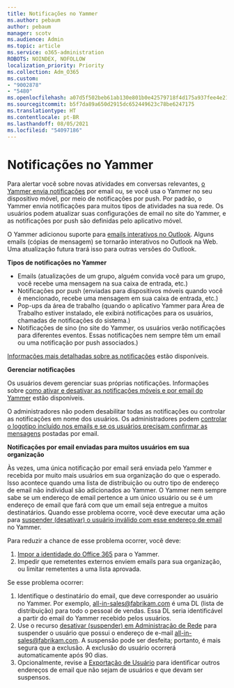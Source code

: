 ```yaml
---
title: Notificações no Yammer
ms.author: pebaum
author: pebaum
manager: scotv
ms.audience: Admin
ms.topic: article
ms.service: o365-administration
ROBOTS: NOINDEX, NOFOLLOW
localization_priority: Priority
ms.collection: Adm_O365
ms.custom:
- "9002878"
- "5480"
ms.openlocfilehash: a07d5f502beb61ab130e801b0e42579718f4d175a937fee4e21ab9f7339dbffd
ms.sourcegitcommit: b5f7da89a650d2915dc652449623c78be6247175
ms.translationtype: HT
ms.contentlocale: pt-BR
ms.lasthandoff: 08/05/2021
ms.locfileid: "54097186"
---
```

# <a name="notifications-in-yammer"></a>Notificações no Yammer

Para alertar você sobre novas atividades em conversas relevantes, [o Yammer envia notificações](https://support.microsoft.com/en-gb/office/enable-or-disable-yammer-email-and-phone-notifications-93e530e0-189f-4768-8f28-7683d48cc996) por email ou, se você usa o Yammer no seu dispositivo móvel, por meio de notificações por push. Por padrão, o Yammer envia notificações para muitos tipos de atividades na sua rede. Os usuários podem atualizar suas configurações de email no site do Yammer, e as notificações por push são definidas pelo aplicativo móvel. 

O Yammer adicionou suporte para [emails interativos no Outlook](https://techcommunity.microsoft.com/t5/outlook-blog/interactive-yammer-emails-in-outlook-on-the-web-are-here/ba-p/1209420). Alguns emails (cópias de mensagem) se tornarão interativos no Outlook na Web. Uma atualização futura trará isso para outras versões do Outlook.

**Tipos de notificações no Yammer**

- Emails (atualizações de um grupo, alguém convida você para um grupo, você recebe uma mensagem na sua caixa de entrada, etc.)
- Notificações por push (enviadas para dispositivos móveis quando você é mencionado, recebe uma mensagem em sua caixa de entrada, etc.)
- Pop-ups da área de trabalho (quando o aplicativo Yammer para Área de Trabalho estiver instalado, ele exibirá notificações para os usuários, chamadas de notificações do sistema.)
- Notificações de sino (no site do Yammer, os usuários verão notificações para diferentes eventos. Essas notificações nem sempre têm um email ou uma notificação por push associados.)

[Informações mais detalhadas sobre as notificações](https://support.microsoft.com/en-gb/office/enable-or-disable-yammer-email-and-phone-notifications-93e530e0-189f-4768-8f28-7683d48cc996) estão disponíveis.

**Gerenciar notificações**

Os usuários devem gerenciar suas próprias notificações. Informações sobre [como ativar e desativar as notificações móveis e por email do Yammer](https://support.microsoft.com/en-gb/office/enable-or-disable-yammer-email-and-phone-notifications-93e530e0-189f-4768-8f28-7683d48cc996) estão disponíveis. 

O administradores não podem desabilitar todas as notificações ou controlar as notificações em nome dos usuários. Os administradores podem [controlar o logotipo incluído nos emails e se os usuários precisam confirmar as mensagens](https://docs.microsoft.com/yammer/configure-your-yammer-network/configure-email-and-yammer) postadas por email.

**Notificações por email enviadas para muitos usuários em sua organização**

Às vezes, uma única notificação por email será enviada pelo Yammer e recebida por muito mais usuários em sua organização do que o esperado. Isso acontece quando uma lista de distribuição ou outro tipo de endereço de email não individual são adicionados ao Yammer. O Yammer nem sempre sabe se um endereço de email pertence a um único usuário ou se é um endereço de email que fará com que um email seja entregue a muitos destinatários. Quando esse problema ocorre, você deve executar uma ação para [suspender (desativar) o usuário inválido com esse endereço de email](https://docs.microsoft.com/yammer/manage-yammer-users/add-block-or-remove-users#remove-users) no Yammer. 

Para reduzir a chance de esse problema ocorrer, você deve:

1. [Impor a identidade do Office 365](https://docs.microsoft.com/yammer/configure-your-yammer-network/enforce-office-365-identity) para o Yammer.
2. Impedir que remetentes externos enviem emails para sua organização, ou limitar remetentes a uma lista aprovada.

Se esse problema ocorrer:

1. Identifique o destinatário do email, que deve corresponder ao usuário no Yammer. Por exemplo, all-in-sales@fabrikam.com é uma DL (lista de distribuição) para todo o pessoal de vendas. Essa DL seria identificável a partir do email do Yammer recebido pelos usuários.
2. Use o recurso [desativar (suspender) em Administração de Rede](https://docs.microsoft.com/yammer/manage-yammer-users/add-block-or-remove-users#remove-users) para suspender o usuário que possui o endereço de e-mail all-in-sales@fabrikam.com. A suspensão pode ser desfeita; portanto, é mais segura que a exclusão. A exclusão do usuário ocorrerá automaticamente após 90 dias.
3. Opcionalmente, revise a [Exportação de Usuário](https://docs.microsoft.com/yammer/manage-security-and-compliance/export-yammer-enterprise-data#ExportUsers) para identificar outros endereços de email que não sejam de usuários e que devam ser suspensos.
